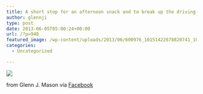 ```yaml
---
title: A short stop for an afternoon snack and to break up the driving. Almost home.
author: glennji
type: post
date: 2013-06-05T05:00:24+00:00
url: /?p=948
featured_image: /wp-content/uploads/2013/06/600976_10151422678820741_1075734569_n.jpg
categories:
  - Uncategorized

---
```

<div>
  <img src='/wp-content/uploads/2013/06/600976_10151422678820741_1075734569_n.jpg' style='max-width:600px;' /></p> 
  
  <div>
    from Glenn J. Mason via <a href="http://www.facebook.com/photo.php?fbid=10151422678820741&#038;set=a.10150907445480741.408542.551785740&#038;type=1">Facebook</a>
  </div>
</div>
